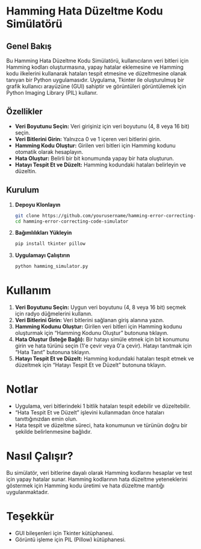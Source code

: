 # Hamming Hata Düzeltme Kodu Simülatörü

## Genel Bakış

Bu Hamming Hata Düzeltme Kodu Simülatörü, kullanıcıların veri bitleri için Hamming kodları oluşturmasına, yapay hatalar eklemesine ve Hamming kodu ilkelerini kullanarak hataları tespit etmesine ve düzeltmesine olanak tanıyan bir Python uygulamasıdır. Uygulama, Tkinter ile oluşturulmuş bir grafik kullanıcı arayüzüne (GUI) sahiptir ve görüntüleri görüntülemek için Python Imaging Library (PIL) kullanır.

## Özellikler

- **Veri Boyutunu Seçin:** Veri girişiniz için veri boyutunu (4, 8 veya 16 bit) seçin.
- **Veri Bitlerini Girin:** Yalnızca 0 ve 1 içeren veri bitlerini girin.
- **Hamming Kodu Oluştur:** Girilen veri bitleri için Hamming kodunu otomatik olarak hesaplayın.
- **Hata Oluştur:** Belirli bir bit konumunda yapay bir hata oluşturun.
- **Hatayı Tespit Et ve Düzelt:** Hamming kodundaki hataları belirleyin ve düzeltin.

## Kurulum

1. **Depoyu Klonlayın**

   ```sh
   git clone https://github.com/yourusername/hamming-error-correcting-code-simulator.git
   cd hamming-error-correcting-code-simulator

2. **Bağımlılıkları Yükleyin**

   ```sh
   pip install tkinter pillow

3. **Uygulamayı Çalıştırın**

   ```sh
   python hamming_simulator.py

# Kullanım

1. **Veri Boyutunu Seçin:** Uygun veri boyutunu (4, 8 veya 16 bit) seçmek için radyo düğmelerini kullanın.
2. **Veri Bitlerini Girin:** Veri bitlerini sağlanan giriş alanına yazın.
3. **Hamming Kodunu Oluştur:** Girilen veri bitleri için Hamming kodunu oluşturmak için “Hamming Kodunu Oluştur” butonuna tıklayın.
4. **Hata Oluştur (İsteğe Bağlı):** Bir hatayı simüle etmek için bit konumunu girin ve hata türünü seçin (1'e çevir veya 0'a çevir). Hatayı tanıtmak için “Hata Tanıt” butonuna tıklayın.
5. **Hatayı Tespit Et ve Düzelt:** Hamming kodundaki hataları tespit etmek ve düzeltmek için “Hatayı Tespit Et ve Düzelt” butonuna tıklayın.

# Notlar

- Uygulama, veri bitlerindeki 1 bitlik hataları tespit edebilir ve düzeltebilir.
- “Hata Tespit Et ve Düzelt” işlevini kullanmadan önce hataları tanıttığınızdan emin olun.
- Hata tespit ve düzeltme süreci, hata konumunun ve türünün doğru bir şekilde belirlenmesine bağlıdır.

# Nasıl Çalışır?

Bu simülatör, veri bitlerine dayalı olarak Hamming kodlarını hesaplar ve test için yapay hatalar sunar. Hamming kodlarının hata düzeltme yeteneklerini göstermek için Hamming kodu üretimi ve hata düzeltme mantığı uygulanmaktadır.

# Teşekkür

- GUI bileşenleri için Tkinter kütüphanesi.
- Görüntü işleme için PIL (Pillow) kütüphanesi.
